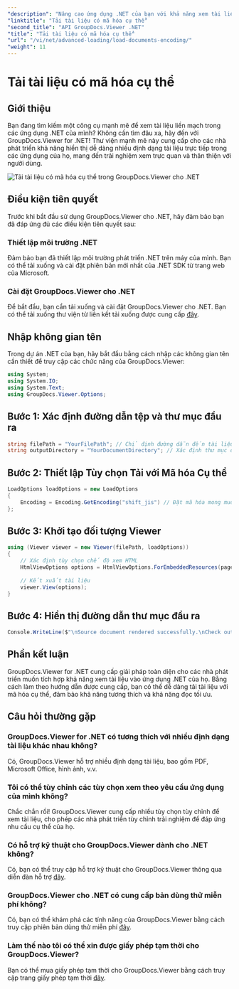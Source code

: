 ```yaml
---
"description": "Nâng cao ứng dụng .NET của bạn với khả năng xem tài liệu liền mạch bằng GroupDocs.Viewer cho .NET. Tải tài liệu dễ dàng với mã hóa cụ thể và tùy chỉnh trải nghiệm xem."
"linktitle": "Tải tài liệu có mã hóa cụ thể"
"second_title": "API GroupDocs.Viewer .NET"
"title": "Tải tài liệu có mã hóa cụ thể"
"url": "/vi/net/advanced-loading/load-documents-encoding/"
"weight": 11
---
```


# Tải tài liệu có mã hóa cụ thể

## Giới thiệu
Bạn đang tìm kiếm một công cụ mạnh mẽ để xem tài liệu liền mạch trong các ứng dụng .NET của mình? Không cần tìm đâu xa, hãy đến với GroupDocs.Viewer for .NET! Thư viện mạnh mẽ này cung cấp cho các nhà phát triển khả năng hiển thị dễ dàng nhiều định dạng tài liệu trực tiếp trong các ứng dụng của họ, mang đến trải nghiệm xem trực quan và thân thiện với người dùng.

![Tải tài liệu có mã hóa cụ thể trong GroupDocs.Viewer cho .NET](/viewer/advanced-loading/load-documents-specific-encoding-img.png)

## Điều kiện tiên quyết
Trước khi bắt đầu sử dụng GroupDocs.Viewer cho .NET, hãy đảm bảo bạn đã đáp ứng đủ các điều kiện tiên quyết sau:
### Thiết lập môi trường .NET
Đảm bảo bạn đã thiết lập môi trường phát triển .NET trên máy của mình. Bạn có thể tải xuống và cài đặt phiên bản mới nhất của .NET SDK từ trang web của Microsoft.
### Cài đặt GroupDocs.Viewer cho .NET
Để bắt đầu, bạn cần tải xuống và cài đặt GroupDocs.Viewer cho .NET. Bạn có thể tải xuống thư viện từ liên kết tải xuống được cung cấp [đây](https://releases.groupdocs.com/viewer/net/).

## Nhập không gian tên
Trong dự án .NET của bạn, hãy bắt đầu bằng cách nhập các không gian tên cần thiết để truy cập các chức năng của GroupDocs.Viewer:
```csharp
using System;
using System.IO;
using System.Text;
using GroupDocs.Viewer.Options;
```

## Bước 1: Xác định đường dẫn tệp và thư mục đầu ra
```csharp
string filePath = "YourFilePath"; // Chỉ định đường dẫn đến tài liệu của bạn
string outputDirectory = "YourDocumentDirectory"; // Xác định thư mục đầu ra cho các trang được hiển thị
```
## Bước 2: Thiết lập Tùy chọn Tải với Mã hóa Cụ thể
```csharp
LoadOptions loadOptions = new LoadOptions
{
    Encoding = Encoding.GetEncoding("shift_jis") // Đặt mã hóa mong muốn (ví dụ: shift_jis)
};
```
## Bước 3: Khởi tạo đối tượng Viewer
```csharp
using (Viewer viewer = new Viewer(filePath, loadOptions))
{
    // Xác định tùy chọn chế độ xem HTML
    HtmlViewOptions options = HtmlViewOptions.ForEmbeddedResources(pageFilePathFormat);
    
    // Kết xuất tài liệu
    viewer.View(options);
}
```
## Bước 4: Hiển thị đường dẫn thư mục đầu ra
```csharp
Console.WriteLine($"\nSource document rendered successfully.\nCheck output in {outputDirectory}.");
```

## Phần kết luận
GroupDocs.Viewer for .NET cung cấp giải pháp toàn diện cho các nhà phát triển muốn tích hợp khả năng xem tài liệu vào ứng dụng .NET của họ. Bằng cách làm theo hướng dẫn được cung cấp, bạn có thể dễ dàng tải tài liệu với mã hóa cụ thể, đảm bảo khả năng tương thích và khả năng đọc tối ưu.
## Câu hỏi thường gặp
### GroupDocs.Viewer for .NET có tương thích với nhiều định dạng tài liệu khác nhau không?
Có, GroupDocs.Viewer hỗ trợ nhiều định dạng tài liệu, bao gồm PDF, Microsoft Office, hình ảnh, v.v.
### Tôi có thể tùy chỉnh các tùy chọn xem theo yêu cầu ứng dụng của mình không?
Chắc chắn rồi! GroupDocs.Viewer cung cấp nhiều tùy chọn tùy chỉnh để xem tài liệu, cho phép các nhà phát triển tùy chỉnh trải nghiệm để đáp ứng nhu cầu cụ thể của họ.
### Có hỗ trợ kỹ thuật cho GroupDocs.Viewer dành cho .NET không?
Có, bạn có thể truy cập hỗ trợ kỹ thuật cho GroupDocs.Viewer thông qua diễn đàn hỗ trợ [đây](https://forum.groupdocs.com/c/viewer/9).
### GroupDocs.Viewer cho .NET có cung cấp bản dùng thử miễn phí không?
Có, bạn có thể khám phá các tính năng của GroupDocs.Viewer bằng cách truy cập phiên bản dùng thử miễn phí [đây](https://releases.groupdocs.com/).
### Làm thế nào tôi có thể xin được giấy phép tạm thời cho GroupDocs.Viewer?
Bạn có thể mua giấy phép tạm thời cho GroupDocs.Viewer bằng cách truy cập trang giấy phép tạm thời [đây](https://purchase.groupdocs.com/temporary-license/).